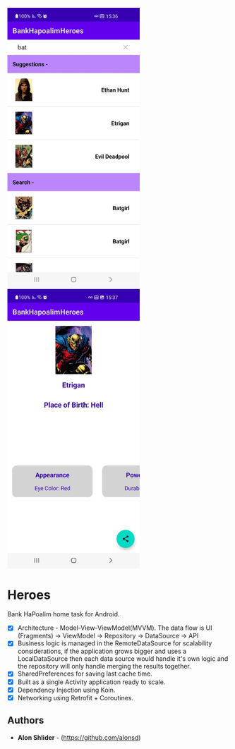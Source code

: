 <img src="https://github.com/alonsd/BankHapoalimHeroes/blob/main/main_screen.jpeg" width="300"/> <img src="https://github.com/alonsd/BankHapoalimHeroes/blob/main/hero_details_screen.jpeg" width="300"/> 

# Heroes

Bank HaPoalim home task for Android. 
 
- [x] Architecture - Model-View-ViewModel(MVVM). The data flow is UI (Fragments) -> ViewModel -> Repository -> DataSource  -> API
- [x] Business logic is managed in the RemoteDataSource for scalability considerations, if the application grows bigger and uses a LocalDataSource then each data source would handle it's own logic and the repository will only handle merging the results together. 
- [x] SharedPreferences for saving last cache time. 
- [x] Built as a single Activity application ready to scale. 
- [x] Dependency Injection using Koin.
- [x] Networking using Retrofit + Coroutines.

## Authors

* **Alon Shlider** - (https://github.com/alonsd)

